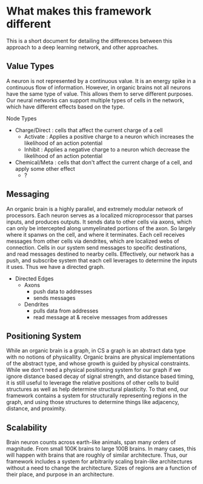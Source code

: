 # What makes this framework different

This is a short document for detailing the differences between this approach to a deep learning network, and other approaches.

## Value Types

A neuron is not represented by a continuous value. It is an energy spike in a continuous flow of information. However, in organic brains not all neurons have the same type of value. This allows them to serve different purposes. Our neural networks can support multiple types of cells in the network, which have different effects based on the type.

Node Types

- Charge/Direct : cells that affect the current charge of a cell
  - Activate : Applies a positive charge to a neuron which increases the likelihood of an action potential
  - Inhibit : Applies a negative charge to a neuron which decrease the likelihood of an action potential
- Chemical/Meta : cells that don't affect the current charge of a cell, and apply some other effect
  - ?

## Messaging

An organic brain is a highly parallel, and extremely modular network of processors. Each neuron serves as a localized microprocessor that parses inputs, and produces outputs. It sends data to other cells via axons, which can only be intercepted along unmyelinated portions of the axon. So largely where it spanws on the cell, and where it terminates. Each cell receives messages from other cells via dendrites, which are localized webs of connection. Cells in our system send messages to specific destinations, and read messages destined to nearby cells. Effectively, our network has a push, and subscribe system that each cell leverages to determine the inputs it uses. Thus we have a directed graph.

- Directed Edges
  - Axons
    - push data to addresses
    - sends messages
  - Dendrites
    - pulls data from addresses
    - read message at & receive messages from addresses

## Positioning System

While an organic brain is a graph, in CS a graph is an abstract data type with no notions of physicallity. Organic brains are physical implementations of the abstract type, and whose growth is guided by physical constraints. While we don't need a physical positioning system for our graph if we ignore distance based decay of signal strength, and distance based timing, it is still useful to leverage the relative positions of other cells to build structures as well as help determine structural plasticity. To that end, our framework contains a system for structurally representing regions in the graph, and using those structures to determine things like adjacency, distance, and proximity.

## Scalability

Brain neuron counts across earth-like animals, span many orders of magnitude. From small 100K brains to large 100B brains. In many cases, this will happen with brains that are roughly of similar architecture. Thus, our framework includes a system for arbitrarily scaling brain-like architectures without a need to change the architecture. Sizes of regions are a function of their place, and purpose in an architecture.